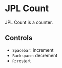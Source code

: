 # JPL Count
JPL Count is a counter.

## Controls
- `Spacebar`: increment
- `Backspace`: decrement
- `R`: restart
